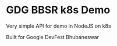 # GDG BBSR k8s Demo

Very simple API for demo in NodeJS on k8s

Built for Google DevFest Bhubaneswar
